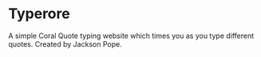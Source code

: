 # Typerore
A simple Coral Quote typing website which times you as you type different quotes.
Created by Jackson Pope.
